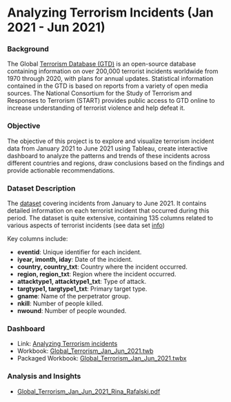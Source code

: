 # Analyzing Terrorism Incidents (Jan 2021 - Jun 2021)

### Background 

The Global [Terrorism Database (GTD)](https://www.start.umd.edu/gtd/about/) is an open-source database containing information on over 200,000 terrorist incidents worldwide from 1970 through 2020, with plans for annual updates. 
Statistical information contained in the GTD is based on reports from a variety of open media sources.
The National Consortium for the Study of Terrorism and Responses to Terrorism (START) provides public access to GTD online to increase understanding of terrorist violence and help defeat it.

### Objective

The objective of this project is to explore and visualize terrorism incident data from January 2021 to June 2021 using Tableau, create interactive dashboard to analyze the patterns and trends of these incidents across different countries and regions, draw conclusions based on the findings and provide actionable recommendations.

### Dataset Description

The [dataset](https://github.com/Rina-Irene-arch/Analyzing_Terrorism_Incidents_Tableau_Intern_Project/blob/main/globalterrorismdb_2021Jan-June_1222dist.xlsx) covering incidents from January to June 2021. It contains detailed information on each terrorist incident that occurred during this period. 
The dataset is quite extensive, containing 135 columns related to various aspects of terrorist incidents (see data set [info](https://github.com/Rina-Irene-arch/Analyzing_Terrorism_Incidents_Tableau_Intern_Project/blob/main/globalterrorismdb_2021Jan-June_1222dist.ipynb))

Key columns include:
- **eventid**: Unique identifier for each incident.
- **iyear, imonth, iday**: Date of the incident.
- **country, country_txt**: Country where the incident occurred.
- **region, region_txt**: Region where the incident occurred.
- **attacktype1, attacktype1_txt**: Type of attack.
- **targtype1, targtype1_txt**: Primary target type.
- **gname**: Name of the perpetrator group.
- **nkill**: Number of people killed.
- **nwound**: Number of people wounded.

### Dashboard

- Link: [Analyzing Terrorism incidents](https://public.tableau.com/views/Global_Terrorism_Jan_Jun_2021/AnalyzingTerrorismIncidentsJan-Jun20210?:language=en-US&publish=yes&:sid=&:redirect=auth&:display_count=n&:origin=viz_share_link)
- Workbook: [Global_Terrorism_Jan_Jun_2021.twb](https://github.com/Rina-Irene-arch/Analyzing_Terrorism_Incidents_Tableau_Intern_Project/blob/main/Global_Terrorism_Jan_Jun_2021.twb)
- Packaged Workbook: [Global_Terrorism_Jan_Jun_2021.twbx](https://github.com/Rina-Irene-arch/Analyzing_Terrorism_Incidents_Tableau_Intern_Project/blob/main/Global_Terrorism_Jan_Jun_2021.twbx)

### Analysis and Insights
- [Global_Terrorism_Jan_Jun_2021_Rina_Rafalski.pdf](https://github.com/Rina-Irene-arch/Analyzing_Terrorism_Incidents_Tableau_Intern_Project/blob/main/Global_Terrorism_Jan_Jun_2021_Rina_Rafalski.pdf) 

